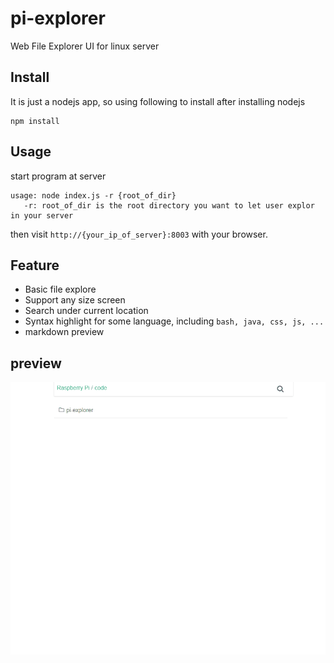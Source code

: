 # pi-explorer
Web File Explorer UI for linux server

## Install
It is just a nodejs app, so using following to install after installing nodejs
```
npm install
```

## Usage
start program at server
```
usage: node index.js -r {root_of_dir}
   -r: root_of_dir is the root directory you want to let user explor in your server
```
then visit `http://{your_ip_of_server}:8003` with your browser.

## Feature
* Basic file explore
* Support any size screen
* Search under current location
* Syntax highlight for some language, including `bash, java, css, js, ...`
* markdown preview

## preview
![alt tag](https://github.com/dista/pi-explorer/blob/master/pi-explorer-gif4.gif?raw=true)
